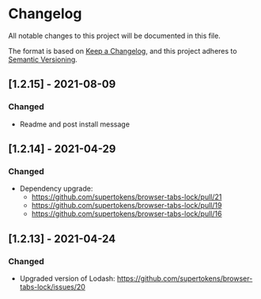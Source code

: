 # Changelog
All notable changes to this project will be documented in this file.

The format is based on [Keep a Changelog](https://keepachangelog.com/en/1.0.0/),
and this project adheres to [Semantic Versioning](https://semver.org/spec/v2.0.0.html).

## [1.2.15] - 2021-08-09

### Changed
- Readme and post install message

## [1.2.14] - 2021-04-29
### Changed
- Dependency upgrade:
   - https://github.com/supertokens/browser-tabs-lock/pull/21
   - https://github.com/supertokens/browser-tabs-lock/pull/19
   - https://github.com/supertokens/browser-tabs-lock/pull/16


## [1.2.13] - 2021-04-24
### Changed
- Upgraded version of Lodash: https://github.com/supertokens/browser-tabs-lock/issues/20
